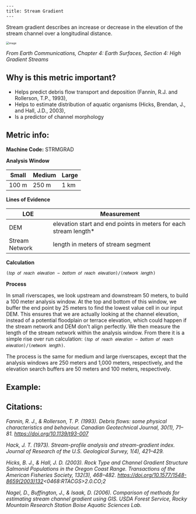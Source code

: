 ```
---
title: Stream Gradient
---
```

Stream gradient describes an increase or decrease in the elevation of the stream channel over a longitudinal distance.

<img src="https://user-images.githubusercontent.com/73319684/182425741-dc11be3e-ffda-47f3-90b5-62802619d6d0.png" alt="image" style="zoom:50%;" />

*From Earth Communications, Chapter 4: Earth Surfaces, Section 4: High Gradient Streams*

## Why is this metric important?

* Helps predict debris flow transport and deposition (Fannin, R.J. and Rollerson, T.P., 1993),
* Helps to estimate distribution of aquatic organisms (Hicks, Brendan, J., and Hall, J.D., 2003), 
* Is a predictor of channel morphology



## Metric info:

**Machine Code:** STRMGRAD

**Analysis Window**

| Small | Medium | Large |
| ----- | ------ | ----- |
| 100 m | 250 m  | 1 km  |

**Lines of Evidence**

| LOE            | Measurement                                                  |
| -------------- | ------------------------------------------------------------ |
| DEM            | elevation start and end points in meters for each stream length* |
| Stream Network | length in meters of stream segment                           |

**Calculation**

`(𝑡𝑜𝑝 𝑜𝑓 𝑟𝑒𝑎𝑐ℎ 𝑒𝑙𝑒𝑣𝑎𝑡𝑖𝑜𝑛 − 𝑏𝑜𝑡𝑡𝑜𝑚 𝑜𝑓 𝑟𝑒𝑎𝑐ℎ 𝑒𝑙𝑒𝑣𝑎𝑡𝑖𝑜𝑛)/(𝑛𝑒𝑡𝑤𝑜𝑟𝑘 𝑙𝑒𝑛𝑔𝑡ℎ)`

**Process**

In small riverscapes, we look upstream and downstream 50 meters, to build a 100 meter analysis window. At the top and bottom of this window, we buffer the end point by 25 meters to find the lowest value cell in our input DEM. This ensures that we are actually looking at the channel elevation, instead of a potential floodplain or terrace elevation, which could happen if the stream network and DEM don't align perfectly. We then measure the length of the stream network within the analysis window. From there it is a simple rise over run calculation: `(𝑡𝑜𝑝 𝑜𝑓 𝑟𝑒𝑎𝑐ℎ 𝑒𝑙𝑒𝑣𝑎𝑡𝑖𝑜𝑛 − 𝑏𝑜𝑡𝑡𝑜𝑚 𝑜𝑓 𝑟𝑒𝑎𝑐ℎ 𝑒𝑙𝑒𝑣𝑎𝑡𝑖𝑜𝑛)/(𝑛𝑒𝑡𝑤𝑜𝑟𝑘 𝑙𝑒𝑛𝑔𝑡ℎ)`. 

The process is the same for medium and large riverscapes, except that the analysis windows are 250 meters and 1,000 meters, respectively, and the elevation search buffers are 50 meters and 100 meters, respectively. 

## Example:



## Citations:

*Fannin, R. J., & Rollerson, T. P. (1993). Debris flows: some physical characteristics and behaviour. Canadian Geotechnical Journal, 30(1), 71–81. https://doi.org/10.1139/t93-007*

*Hack, J. T. (1973). Stream-profile analysis and stream-gradient index. Journal of Research of the U.S. Geological Survey, 1(4), 421–429.*

*Hicks, B. J., & Hall, J. D. (2003). Rock Type and Channel Gradient Structure Salmonid Populations in the Oregon Coast Range. Transactions of the American Fisheries Society, 132(3), 468–482. https://doi.org/10.1577/1548-8659(2003)132<0468:RTACGS>2.0.CO;2*

*Nagel, D., Buffington, J., & Isaak, D. (2006). Comparison of methods for estimating stream channel gradient using GIS. USDA Forest Service, Rocky Mountain Research Station Boise Aquatic Sciences Lab.*



